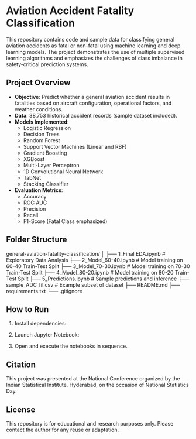 # Aviation Accident Fatality Classification

This repository contains code and sample data for classifying general aviation accidents as fatal or non-fatal using machine learning and deep learning models. The project demonstrates the use of multiple supervised learning algorithms and emphasizes the challenges of class imbalance in safety-critical prediction systems.

## Project Overview

- **Objective**: Predict whether a general aviation accident results in fatalities based on aircraft configuration, operational factors, and weather conditions.
- **Data**: 38,753 historical accident records (sample dataset included).
- **Models Implemented**:
  - Logistic Regression
  - Decision Trees
  - Random Forest
  - Support Vector Machines (Linear and RBF)
  - Gradient Boosting
  - XGBoost
  - Multi-Layer Perceptron
  - 1D Convolutional Neural Network
  - TabNet
  - Stacking Classifier
- **Evaluation Metrics**:
  - Accuracy
  - ROC AUC
  - Precision
  - Recall
  - F1-Score (Fatal Class emphasized)

## Folder Structure

general-aviation-fatality-classification/
│
├── 1_Final EDA.ipynb # Exploratory Data Analysis
├── 2_Model_60-40.ipynb # Model training on 60-40 Train-Test Split
├── 3_Model_70-30.ipynb # Model training on 70-30 Train-Test Split
├── 4_Model_80-20.ipynb # Model training on 80-20 Train-Test Split
├── 5_Predictions.ipynb # Sample predictions and inference
├── sample_ADC_fil.csv # Example subset of dataset
├── README.md
├── requirements.txt
└── .gitignore


## How to Run

1. Install dependencies:

2. Launch Jupyter Notebook:

3. Open and execute the notebooks in sequence.

## Citation

This project was presented at the National Conference organized by the Indian Statistical Institute, Hyderabad, on the occasion of National Statistics Day.

## License

This repository is for educational and research purposes only. Please contact the author for any reuse or adaptation.

